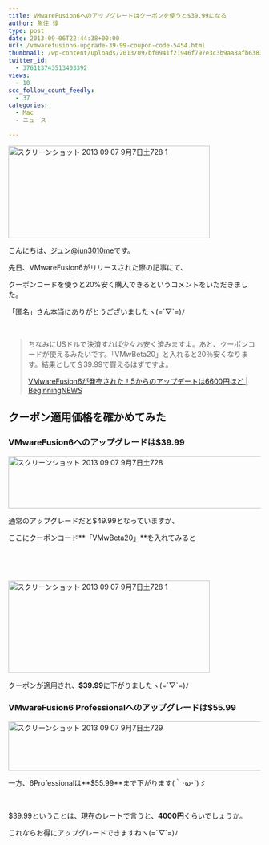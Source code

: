 ```yaml
---
title: VMwareFusion6へのアップグレードはクーポンを使うと$39.99になる
author: 魚住 惇
type: post
date: 2013-09-06T22:44:38+00:00
url: /vmwarefusion6-upgrade-39-99-coupon-code-5454.html
thumbnail: /wp-content/uploads/2013/09/bf0941f21946f797e3c3b9aa8afb63832.png
twitter_id:
  - 376113743513403392
views:
  - 10
scc_follow_count_feedly:
  - 37
categories:
  - Mac
  - ニュース

---
```

<img decoding="async" loading="lazy" title="スクリーンショット 2013-09-07 9月7日土728 1.png" src="/wp-content/uploads/2013/09/bf0941f21946f797e3c3b9aa8afb6383.png" alt="スクリーンショット 2013 09 07 9月7日土728 1" width="402" height="184" border="0" />

<!--more-->

こんにちは、[ジュン@jun3010me][1]です。

先日、VMwareFusion6がリリースされた際の記事にて、

クーポンコードを使うと20%安く購入できるというコメントをいただきました。

「匿名」さん本当にありがとうございましたヽ(=´▽\`=)ﾉ

 

> ちなみにUSドルで決済すれば少々お安く済みますよ。あと、クーポンコードが使えるみたいです。「VMwBeta20」と入れると20％安くなります。結果として＄39.99で買えるはずですよ。
> 
> <p class="origin">
>   <a rel="nofollow" href="http://jun3010.me/vmware-fusion-6-5382.html" target="new">VMwareFusion6が発売された！5からのアップデートは6600円ほど | BeginningNEWS</a>
> </p>

## クーポン適用価格を確かめてみた

### VMwareFusion6へのアップグレードは$39.99

<img decoding="async" loading="lazy" title="スクリーンショット 2013-09-07 9月7日土728.png" src="/wp-content/uploads/2013/09/01d011e06a8322a5f68b34680dbfab06.png" alt="スクリーンショット 2013 09 07 9月7日土728" width="600" height="104" border="0" /> 

通常のアップグレードだと$49.99となっていますが、

ここにクーポンコード**「VMwBeta20」**を入れてみると

 

 

<img decoding="async" loading="lazy" title="スクリーンショット 2013-09-07 9月7日土728 1.png" src="/wp-content/uploads/2013/09/bf0941f21946f797e3c3b9aa8afb63831.png" alt="スクリーンショット 2013 09 07 9月7日土728 1" width="402" height="184" border="0" /> 

クーポンが適用され、**$39.99**に下がりましたヽ(=´▽\`=)ﾉ

### VMwareFusion6 Professionalへのアップグレードは$55.99

<img decoding="async" loading="lazy" title="スクリーンショット 2013-09-07 9月7日土729.png" src="/wp-content/uploads/2013/09/2f108545a64667f0c7e2dd0e99b01f21.png" alt="スクリーンショット 2013 09 07 9月7日土729" width="600" height="98" border="0" /> 

一方、6Professionalは**$55.99**まで下がります(｀･ω･´)ゞ

 

$39.99ということは、現在のレートで言うと、**4000円**くらいでしょうか。

これならお得にアップグレードできますねヽ(=´▽\`=)ﾉ

 [1]: https://twitter.com/jun3010me